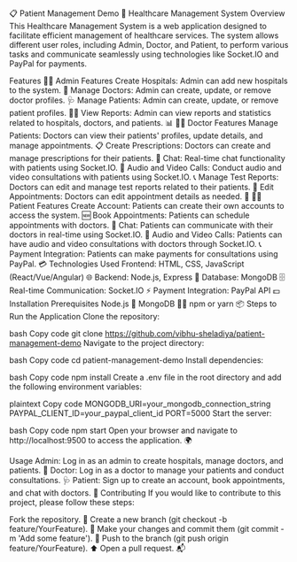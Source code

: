 📋 Patient Management Demo
🏥 Healthcare Management System
Overview
This Healthcare Management System is a web application designed to facilitate efficient management of healthcare services. The system allows different user roles, including Admin, Doctor, and Patient, to perform various tasks and communicate seamlessly using technologies like Socket.IO and PayPal for payments.

Features
👨‍💼 Admin Features
Create Hospitals: Admin can add new hospitals to the system. 🏥
Manage Doctors: Admin can create, update, or remove doctor profiles. 🩺
Manage Patients: Admin can create, update, or remove patient profiles. 👩‍⚕️
View Reports: Admin can view reports and statistics related to hospitals, doctors, and patients. 📊
👨‍⚕️ Doctor Features
Manage Patients: Doctors can view their patients' profiles, update details, and manage appointments. 📋
Create Prescriptions: Doctors can create and manage prescriptions for their patients. 💊
Chat: Real-time chat functionality with patients using Socket.IO. 💬
Audio and Video Calls: Conduct audio and video consultations with patients using Socket.IO. 📞
Manage Test Reports: Doctors can edit and manage test reports related to their patients. 📝
Edit Appointments: Doctors can edit appointment details as needed. 📅
👩‍⚕️ Patient Features
Create Account: Patients can create their own accounts to access the system. 🆕
Book Appointments: Patients can schedule appointments with doctors. 📅
Chat: Patients can communicate with their doctors in real-time using Socket.IO. 💬
Audio and Video Calls: Patients can have audio and video consultations with doctors through Socket.IO. 📞
Payment Integration: Patients can make payments for consultations using PayPal. 💳
Technologies Used
Frontend: HTML, CSS, JavaScript (React/Vue/Angular) 🌐
Backend: Node.js, Express 🚀
Database: MongoDB 🗄️
Real-time Communication: Socket.IO ⚡
Payment Integration: PayPal API 💵
Installation
Prerequisites
Node.js 🌳
MongoDB 🐱‍🏍
npm or yarn 📦
Steps to Run the Application
Clone the repository:

bash
Copy code
git clone https://github.com/vibhu-sheladiya/patient-management-demo
Navigate to the project directory:

bash
Copy code
cd patient-management-demo
Install dependencies:

bash
Copy code
npm install
Create a .env file in the root directory and add the following environment variables:

plaintext
Copy code
MONGODB_URI=your_mongodb_connection_string
PAYPAL_CLIENT_ID=your_paypal_client_id
PORT=5000
Start the server:

bash
Copy code
npm start
Open your browser and navigate to http://localhost:9500 to access the application. 🌍

Usage
Admin: Log in as an admin to create hospitals, manage doctors, and patients. 🏢
Doctor: Log in as a doctor to manage your patients and conduct consultations. 🩺
Patient: Sign up to create an account, book appointments, and chat with doctors. 👥
Contributing
If you would like to contribute to this project, please follow these steps:

Fork the repository. 🍴
Create a new branch (git checkout -b feature/YourFeature). 🌿
Make your changes and commit them (git commit -m 'Add some feature'). 📝
Push to the branch (git push origin feature/YourFeature). ⬆️
Open a pull request. 📬
